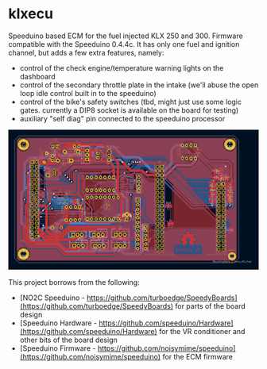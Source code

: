 # klxecu

Speeduino based ECM for the fuel injected KLX 250 and 300. Firmware compatible with the Speeduino 0.4.4c. It has only one fuel and ignition channel, but adds a few extra features, namely:

- control of the check engine/temperature warning lights on the dashboard
- control of the secondary throttle plate in the intake (we'll abuse the open loop idle control built in to the speeduino)
- control of the bike's safety switches (tbd, might just use some logic gates. currently a DIP8 socket is available on the board for testing)
- auxiliary "self diag" pin connected to the speeduino processor

![klxecu v1](board_image.PNG)

This project borrows from the following:

- [NO2C Speeduino - https://github.com/turboedge/SpeedyBoards](https://github.com/turboedge/SpeedyBoards) for parts of the board design
- [Speeduino Hardware - https://github.com/speeduino/Hardware](https://github.com/speeduino/Hardware) for the VR conditioner and other bits of the board design
- [Speeduino Firmware - https://github.com/noisymime/speeduino](https://github.com/noisymime/speeduino) for the ECM firmware

